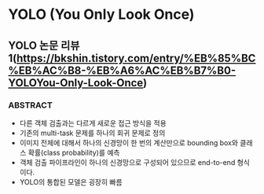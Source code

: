 # YOLO (You Only Look Once)
## YOLO 논문 리뷰1(https://bkshin.tistory.com/entry/%EB%85%BC%EB%AC%B8-%EB%A6%AC%EB%B7%B0-YOLOYou-Only-Look-Once)
### ABSTRACT
- 다른 객체 검출과는 다르게 새로운 접근 방식을 적용
- 기존의 multi-task 문제를 하나의 회귀 문제로 정의
- 이미지 전체에 대해서 하나의 신경망이 한 번의 계산만으로 bounding box와 클래스 확률(class probability)를 예측
- 객체 검출 파이프라인이 하나의 신경망으로 구성되어 있으므로 end-to-end 형식이다.
- YOLO의 통합된 모델은 굉장히 빠름